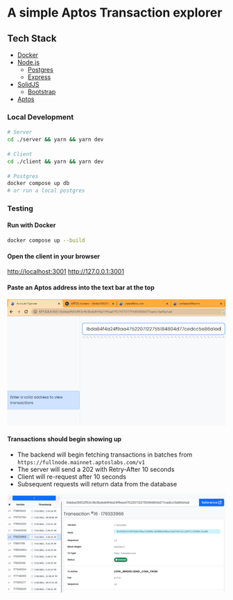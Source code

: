 # A simple Aptos Transaction explorer


## Tech Stack

- [Docker](https://docs.docker.com/)
- [Node.js](https://nodejs.org/en/)
  - [Postgres](https://www.npmjs.com/package/pg)
  - [Express](https://expressjs.com/)
- [SolidJS](https://www.solidjs.com/)
  - [Bootstrap](https://getbootstrap.com/)
- [Aptos](https://aptos.dev/sdks/ts-sdk/index/)


### Local Development
```sh
# Server
cd ./server && yarn && yarn dev

# Client
cd ./client && yarn && yarn dev

# Postgres
docker compose up db
# or run a local postgres 
```

### Testing

#### Run with Docker

  ```sh
  docker compose up --build
  ```

#### Open the client in your browser

<http://localhost:3001>
<http://127.0.0.1:3001>


#### Paste an Aptos address into the text bar at the top

  ![Alt text](image-2.png)

#### Transactions should begin showing up

  - The backend will begin fetching transactions in batches from `https://fullnode.mainnet.aptoslabs.com/v1`
  - The server will send a 202 with Retry-After 10 seconds
  - Client will re-request after 10 seconds
  - Subsequent requests will return data from the database

  ![Alt text](image-3.png)


<!-- <style>
img {
  width: 100%;
  height: auto;
}
</style> -->